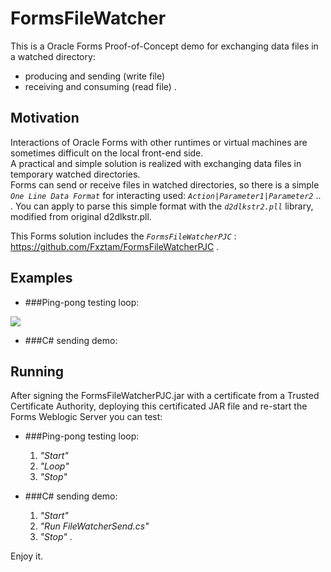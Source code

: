 # FormsFileWatcher
This is a Oracle Forms Proof-of-Concept demo for exchanging data files in a watched directory:
- producing and sending (write file)
- receiving and consuming (read file) .

## Motivation

Interactions of Oracle Forms with other runtimes or virtual machines are sometimes difficult on the local front-end side. <br/>A practical and simple solution is realized with exchanging data files in temporary watched directories. <br/>  Forms can send or receive files in watched directories, so there is a simple *`One Line Data Format`* for interacting used: *`Action|Parameter1|Parameter2`* .. .
  You can apply to parse this simple format with the *`d2dlkstr2.pll`* library, modified from original d2dlkstr.pll.

This Forms solution includes the *`FormsFileWatcherPJC`* : https://github.com/Fxztam/FormsFileWatcherPJC .

## Examples

- ###Ping-pong testing loop:
<img src="http://www.fmatz.com/FINAL-watch-2.gif">

- ###C# sending demo:

## Running

After signing the FormsFileWatcherPJC.jar with a certificate from a Trusted Certificate Authority, deploying this certificated JAR file and re-start the Forms Weblogic Server you can test:

- ###Ping-pong testing loop:

  1. *"Start"*
  2. *"Loop"*  
  3. *"Stop"* 

- ###C# sending demo:

   1. *"Start"*
   2. *"Run FileWatcherSend.cs"*
   3. *"Stop"* .

Enjoy it.


 
